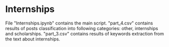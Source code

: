 # Internships

File "Internships.ipynb" contains the main script.
"part_4.csv" contains results of posts classification into following categories: other, internships and scholarships.
"part_3.csv" contains results of keywords extraction from the text about internships.
